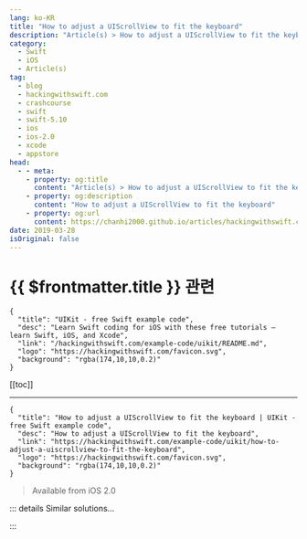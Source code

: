 ```yaml
---
lang: ko-KR
title: "How to adjust a UIScrollView to fit the keyboard"
description: "Article(s) > How to adjust a UIScrollView to fit the keyboard"
category:
  - Swift
  - iOS
  - Article(s)
tag: 
  - blog
  - hackingwithswift.com
  - crashcourse
  - swift
  - swift-5.10
  - ios
  - ios-2.0
  - xcode
  - appstore
head:
  - - meta:
    - property: og:title
      content: "Article(s) > How to adjust a UIScrollView to fit the keyboard"
    - property: og:description
      content: "How to adjust a UIScrollView to fit the keyboard"
    - property: og:url
      content: https://chanhi2000.github.io/articles/hackingwithswift.com/example-code/uikit/how-to-adjust-a-uiscrollview-to-fit-the-keyboard.html
date: 2019-03-28
isOriginal: false
---
```


# {{ $frontmatter.title }} 관련

```component VPCard
{
  "title": "UIKit - free Swift example code",
  "desc": "Learn Swift coding for iOS with these free tutorials – learn Swift, iOS, and Xcode",
  "link": "/hackingwithswift.com/example-code/uikit/README.md",
  "logo": "https://hackingwithswift.com/favicon.svg",
  "background": "rgba(174,10,10,0.2)"
}
```

[[toc]]

---

```component VPCard
{
  "title": "How to adjust a UIScrollView to fit the keyboard | UIKit - free Swift example code",
  "desc": "How to adjust a UIScrollView to fit the keyboard",
  "link": "https://hackingwithswift.com/example-code/uikit/how-to-adjust-a-uiscrollview-to-fit-the-keyboard",
  "logo": "https://hackingwithswift.com/favicon.svg",
  "background": "rgba(174,10,10,0.2)"
}
```

> Available from iOS 2.0

<!-- TODO: 작성 -->

<!--
If your user interface brings up the keyboard, you should respond by adjusting your layout so that all parts are still visible. If you're using a `UIScrollView` or any classes that have a scroll view as part of their layout (table views and text views, for example), this means adjusting the `contentInset` property to account for the keyboard.

First you need to register for keyboard change notifications. Put this into your `viewDidLoad()` method:

```swift
let notificationCenter = NotificationCenter.default
notificationCenter.addObserver(self, selector: #selector(adjustForKeyboard), name: UIResponder.keyboardWillHideNotification, object: nil)
notificationCenter.addObserver(self, selector: #selector(adjustForKeyboard), name: UIResponder.keyboardWillChangeFrameNotification, object: nil)
```

Now add this method somewhere else in your class:

```swift
@objc func adjustForKeyboard(notification: Notification) {
    guard let keyboardValue = notification.userInfo?[UIResponder.keyboardFrameEndUserInfoKey] as? NSValue else { return }

    let keyboardScreenEndFrame = keyboardValue.cgRectValue
    let keyboardViewEndFrame = view.convert(keyboardScreenEndFrame, from: view.window)

    if notification.name == UIResponder.keyboardWillHideNotification {
        yourTextView.contentInset = .zero
    } else {
        yourTextView.contentInset = UIEdgeInsets(top: 0, left: 0, bottom: keyboardViewEndFrame.height - view.safeAreaInsets.bottom, right: 0)
    }

    yourTextView.scrollIndicatorInsets = yourTextView.contentInset

    let selectedRange = yourTextView.selectedRange
    yourTextView.scrollRangeToVisible(selectedRange)
}
```

That example code is for adjusting text views. If you want it to apply to a regular scroll view, just take out the last two lines - they are in there so that the text view readjusts itself so the user doesn't lose their place while editing.

**Note:** It’s important to subtract `view.safeAreaInsets.bottom` from the keyboard height to avoid making your text view too small on devices with a home indicator.

-->

::: details Similar solutions…

<!--
/example-code/uikit/how-to-adjust-image-content-mode-using-aspect-fill-aspect-fit-and-scaling">How to adjust image content mode using aspect fill, aspect fit and scaling 
/example-code/uikit/how-to-support-pinch-to-zoom-in-a-uiscrollview">How to support pinch to zoom in a UIScrollView 
/example-code/uikit/how-to-change-the-scroll-indicator-inset-for-a-uiscrollview">How to change the scroll indicator inset for a UIScrollView 
/example-code/uikit/how-to-find-an-aspect-fit-images-size-inside-an-image-view">How to find an aspect fit image’s size inside an image view 
/example-code/libraries/how-to-make-empty-uitableviews-look-more-attractive-using-dznemptydataset">How to make empty UITableViews look more attractive using DZNEmptyDataSet</a>
-->

:::

